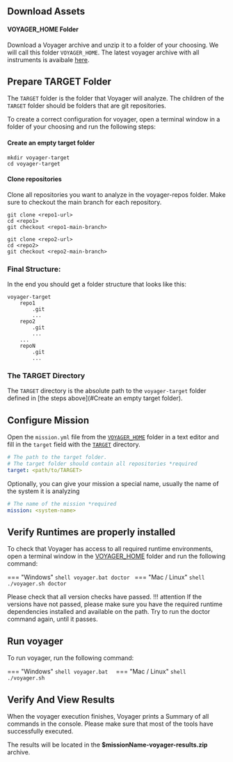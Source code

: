 ## Download Assets

#### VOYAGER_HOME Folder
Download a Voyager archive and unzip it to a folder of your choosing. We will call this folder `VOYAGER_HOME`. The latest voyager archive with all instruments is avaibale [here](https://github.com/dxworks/voyager/releases/download/v1.5.1/voyager-full.zip).

## Prepare TARGET Folder
The `TARGET` folder is the folder that Voyager will analyze. The children of the `TARGET` folder should be folders that are git repositories.

To create a correct configuration for voyager, open a terminal window in a folder of your choosing and run the following steps:

#### Create an empty target folder
```shell
mkdir voyager-target
cd voyager-target
```

#### Clone repositories
Clone all repositories you want to analyze in the voyager-repos folder. Make sure to checkout the main branch for each repository.
```shell
git clone <repo1-url>
cd <repo1>
git checkout <repo1-main-branch>

git clone <repo2-url>
cd <repo2>
git checkout <repo2-main-branch>
```

### Final Structure:
In the end you should get a folder structure that looks like this:
```text
voyager-target
    repo1
        .git
        ...
    repo2
        .git
        ...
    ...
    repoN
        .git
        ...
```

### The TARGET Directory
The `TARGET` directory is the absolute path to the `voyager-target` folder defined in [the steps above](#Create an empty target folder).

## Configure Mission
Open the `mission.yml` file from the [`VOYAGER_HOME`](#voyager_home-folder) folder in a text editor and fill in the `target` field with the [`TARGET`](#the-target-directory) directory.

```yaml
# The path to the target folder.
# The target folder should contain all repositories *required
target: <path/to/TARGET>
```

Optionally, you can give your mission a special name, usually the name of the system it is analyzing
```yaml
# The name of the mission *required
mission: <system-name>
```


## Verify Runtimes are properly installed
To check that Voyager has access to all required runtime environments, open a terminal window in the [VOYAGER_HOME](#voyager_home-folder) folder and run the following command:


=== "Windows"
    ```shell
    voyager.bat doctor
    ```
=== "Mac / Linux"
    ```shell
    ./voyager.sh doctor
    ```

Please check that all version checks have passed.
!!! attention
    If the versions have not passed, please make sure you have the required runtime dependencies installed and available on the path.
    Try to run the doctor command again, until it passes.

## Run voyager
To run voyager, run the following command:

=== "Windows"
    ```shell
    voyager.bat 
    ```
=== "Mac / Linux"
    ```shell
    ./voyager.sh 
    ```

## Verify And View Results
When the voyager execution finishes, Voyager prints a Summary of all commands in the console. Please make sure that most of the tools have successfully executed.

The results will be located in the **$missionName-voyager-results.zip** archive.

